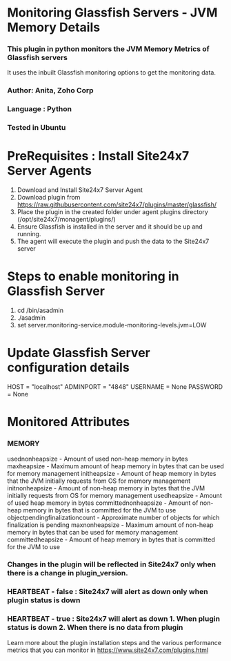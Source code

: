 # Monitoring Glassfish Servers - JVM Memory Details

### This plugin in python monitors the JVM Memory Metrics of Glassfish servers

It uses the inbuilt Glassfish monitoring options to get the monitoring data.

### Author: Anita, Zoho Corp
### Language : Python
### Tested in Ubuntu


# PreRequisites : Install Site24x7 Server Agents
1. Download and Install Site24x7 Server Agent 
2. Download plugin from https://raw.githubusercontent.com/site24x7/plugins/master/glassfish/
3. Place the plugin in the created folder under agent plugins directory (/opt/site24x7/monagent/plugins/)
4. Ensure Glassfish is installed in the server and it should be up and running.
5. The agent will execute the plugin and push the data to the Site24x7 server

# Steps to enable monitoring in Glassfish Server 

1. cd <Glassfish-Installation-dir>/bin/asadmin
2. ./asadmin
3. set server.monitoring-service.module-monitoring-levels.jvm=LOW

# Update Glassfish Server configuration details
HOST = "localhost"
ADMINPORT = "4848"
USERNAME = None
PASSWORD = None

# Monitored Attributes

### MEMORY

usednonheapsize 				- Amount of used non-heap memory in bytes
maxheapsize 					- Maximum amount of heap memory in bytes that can be used for memory management
initheapsize 					- Amount of heap memory in bytes that the JVM initially requests from OS for memory management
initnonheapsize 				- Amount of non-heap memory in bytes that the JVM initially requests from OS for memory management
usedheapsize 					- Amount of used heap memory in bytes
committednonheapsize 			- Amount of non-heap memory in bytes that is committed for the JVM to use
objectpendingfinalizationcount 	- Approximate number of objects for which finalization is pending
maxnonheapsize 					- Maximum amount of non-heap memory in bytes that can be used for memory management
committedheapsize 				- Amount of heap memory in bytes that is committed for the JVM to use     


### Changes in the plugin will be reflected in Site24x7 only when there is a change in plugin_version.

### HEARTBEAT - false : Site24x7 will alert as down only when plugin status is down
### HEARTBEAT - true  : Site24x7 will alert as down 1. When plugin status is down 2. When there is no data from plugin


Learn more about the plugin installation steps and the various performance metrics that you can monitor in https://www.site24x7.com/plugins.html